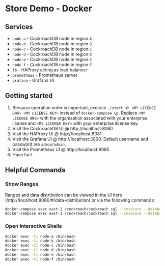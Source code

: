 # Store Demo - Docker

## Services
* `node-a` - CockroachDB node in region `A`
* `node-b` - CockroachDB node in region `B`
* `node-c` - CockroachDB node in region `C`
* `node-d` - CockroachDB node in region `D`
* `node-e` - CockroachDB node in region `E`
* `node-f` - CockroachDB node in region `F`
* `lb` - HAProxy acting as load balancer
* `prometheus` - Prometheus server
* `grafana` - Grafana UI

## Getting started
1) Because operation order is important, execute `./start.sh <MY LICENSE ORG> <MY LICENSE KEY>` instead of `docker-compose up`.  Replace `<MY LICENSE ORG>` with the organization associated with your enterprise license and `<MY LICENSE KEY>` with your enterprise license key.
2) Visit the CockroachDB UI @ http://localhost:8080
3) Visit the HAProxy UI @ http://localhost:8081
3) Visit the Grafana UI @ http://localhost:3000.  Default username and password are `admin`/`admin`.
3) Visit the Prometheus UI @ http://localhost:9090
3) Have fun!

## Helpful Commands

### Show Ranges
Ranges and data distribution can be viewed in the UI here (http://localhost:8080/#/data-distribution) or via the following commands:
```bash
docker-compose exec east-1 /cockroach/cockroach sql --insecure --database=store_demo --execute="SELECT * FROM [SHOW EXPERIMENTAL_RANGES FROM TABLE auth] WHERE \"start_key\" IS NOT NULL AND \"start_key\" NOT LIKE '%Prefix%';"
docker-compose exec east-1 /cockroach/cockroach sql --insecure --database=store_demo --execute="SELECT * FROM [SHOW EXPERIMENTAL_RANGES FROM TABLE acct] WHERE \"start_key\" IS NOT NULL AND \"start_key\" NOT LIKE '%Prefix%';"
```

### Open Interactive Shells
```bash
docker exec -ti node-a /bin/bash
docker exec -ti node-b /bin/bash
docker exec -ti node-c /bin/bash
docker exec -ti node-d /bin/bash
docker exec -ti node-e /bin/bash
docker exec -ti node-f /bin/bash
```